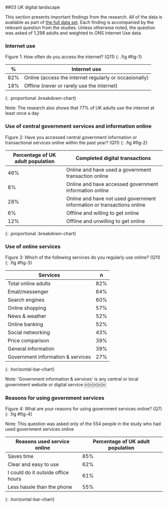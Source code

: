 ##03 UK digital landscape

This section presents important findings from the research. All of the data is available as part of [the full data set](#data). Each finding is accompanied by the relevant question from the studies. Unless otherwise noted, the question was asked of 1,298 adults and weighted to ONS Internet Use data.

### Internet use

Figure 1: How often do you access the internet? (Q11)
{: .fig #fig-1}

%    | Internet use
---- | --------------------------------------------------------|
82%  | Online (access the internet regularly or occasionally)  | 
18%  | Offline (never or rarely use the internet)              |
{: .proportional .breakdown-chart}

Note: The research also shows that 77% of UK adults use the internet at least once a day


### Use of central government services and information online

Figure 2: Have you accessed central government information or transactional services online within the past year? (Q11)
{: .fig #fig-2}

| Percentage of UK adult population | Completed digital transactions            |
| --------------------------------- | ------------------------------------------|
| 46%  | Online and have used a government transaction online                   |
| 8%   | Online and have accessed government information online                 |
| 28%  | Online and have not used government information or transactions online |
| 6%   | Offline and willing to get online                                      |
| 12%  | Offline and unwilling to get online                                    |
{: .proportional .breakdown-chart}


### Use of online services

Figure 3: Which of the following services do you regularly use online? (Q11)
{: .fig #fig-3}

| Services                          | n    |
| --------------------------------- |------|
| Total online adults               | 82%  |
| Email/messenger                   | 64%  |
| Search engines                    | 60%  |
| Online shopping                   | 57%  |
| News & weather                    | 52%  |
| Online banking                    | 52%  |
| Social networking                 | 43%  |
| Price comparison                  | 39%  |
| General information               | 39%  |
| Government information & services | 27%  |
{: .horizontal-bar-chart}


Note: 'Government information & services' is any central or local government website or digital service
￼￼￼￼￼

### Reasons for using government services

Figure 4: What are your reasons for using government services online? (Q7)
{: .fig #fig-4}

Note: This question was asked only of the 554 people in the study who had used government services online


| Reasons used service online | Percentage of UK adult population    |
| ---------------------------------- | ----------------------------- |
| Saves time                         | 85%                           |
| Clear and easy to use              | 62%                           |
| I could do it outside office hours | 61%                           |
| Less hassle than the phone         | 55%                           |
{: .horizontal-bar-chart}

